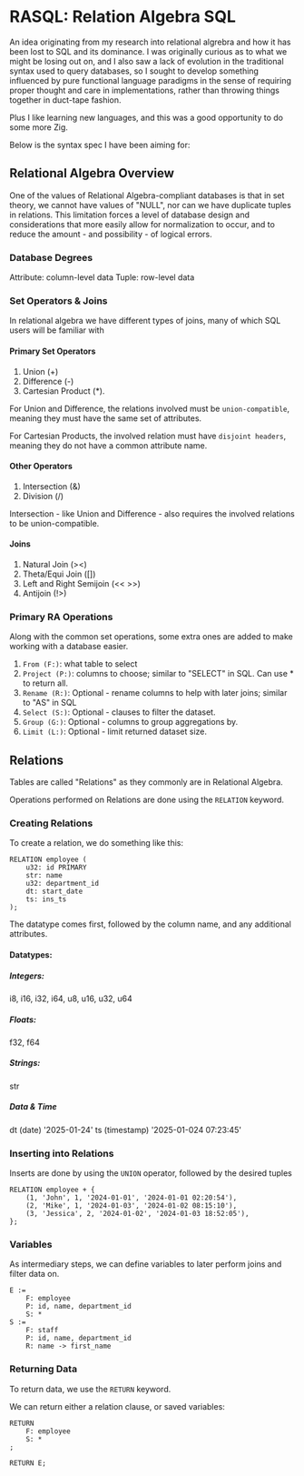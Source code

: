 # RASQL: Relation Algebra SQL

An idea originating from my research into relational algrebra and how it has been lost
to SQL and its dominance. I was originally curious as to what we might be losing out on,
and I also saw a lack of evolution in the traditional syntax used to query databases, so 
I sought to develop something influenced by pure functional language paradigms in the sense
of requiring proper thought and care in implementations, rather than throwing things together
in duct-tape fashion.

Plus I like learning new languages, and this was a good opportunity to do some more Zig.

Below is the syntax spec I have been aiming for:

## Relational Algebra Overview

One of the values of Relational Algebra-compliant databases is that in set theory, we cannot have
values of "NULL", nor can we have duplicate tuples in relations. This limitation forces a level
of database design and considerations that more easily allow for normalization to occur, and to 
reduce the amount - and possibility - of logical errors.

### Database Degrees
Attribute: column-level data
Tuple: row-level data

### Set Operators & Joins
In relational algebra we have different types of joins, many of which SQL users will be familiar with

#### Primary Set Operators
1. Union (+)
2. Difference (-)
3. Cartesian Product (*).

For Union and Difference, the relations involved must be `union-compatible`, meaning they must have the same
set of attributes.

For Cartesian Products, the involved relation must have `disjoint headers`, meaning they do not have a common attribute name.

#### Other Operators
1. Intersection (&)
2. Division (/)

Intersection - like Union and Difference - also requires the involved relations to be union-compatible.

#### Joins
1. Natural Join (><)
2. Theta/Equi Join ([])
3. Left and Right Semijoin (<<  >>)
4. Antijoin (!>)


### Primary RA Operations
Along with the common set operations, some extra ones are added to make working with a database easier.

1. `From (F:)`: what table to select
2. `Project (P:)`: columns to choose; similar to "SELECT" in SQL. Can use * to return all.
3. `Rename (R:)`: Optional - rename columns to help with later joins; similar to "AS" in SQL
4. `Select (S:)`: Optional - clauses to filter the dataset.
5. `Group (G:)`: Optional - columns to group aggregations by.
6. `Limit (L:)`: Optional - limit returned dataset size.


## Relations
Tables are called "Relations" as they commonly are in Relational Algebra.

Operations performed on Relations are done using the `RELATION` keyword.

### Creating Relations
To create a relation, we do something like this:

```
RELATION employee (
	u32: id PRIMARY
	str: name
	u32: department_id
	dt: start_date
	ts: ins_ts
);
```

The datatype comes first, followed by the column name, and any additional attributes.

#### Datatypes:

##### Integers:
i8, i16, i32, i64, u8, u16, u32, u64


##### Floats:
f32, f64

##### Strings:
str

##### Data & Time
dt (date) '2025-01-24'
ts (timestamp) '2025-01-024 07:23:45'


### Inserting into Relations
Inserts are done by using the `UNION` operator, followed by the desired tuples
```
RELATION employee + {
	(1, 'John', 1, '2024-01-01', '2024-01-01 02:20:54'),
	(2, 'Mike', 1, '2024-01-03', '2024-01-02 08:15:10'),
	(3, 'Jessica', 2, '2024-01-02', '2024-01-03 18:52:05'),
};
```

### Variables
As intermediary steps, we can define variables to later perform joins and filter data on.

```
E :=
	F: employee
	P: id, name, department_id
	S: *
S :=
	F: staff
	P: id, name, department_id
	R: name -> first_name
```

### Returning Data
To return data, we use the `RETURN` keyword.

We can return either a relation clause, or saved variables:

```
RETURN 
	F: employee
	S: *
;

RETURN E;
```
